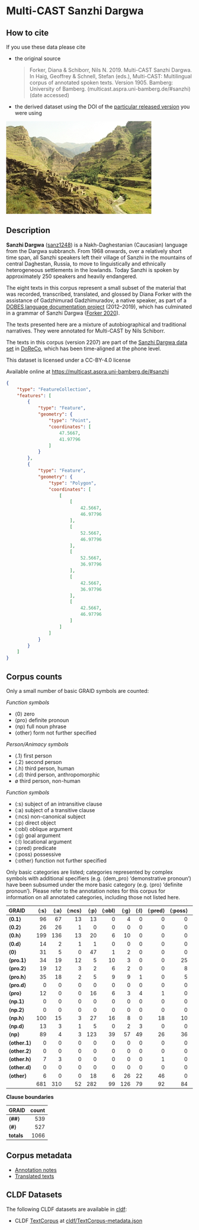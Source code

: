# Multi-CAST Sanzhi Dargwa

## How to cite

If you use these data please cite
- the original source
  > Forker, Diana & Schiborr, Nils N. 2019. Multi-CAST Sanzhi Dargwa. In Haig, Geoffrey & Schnell, Stefan (eds.), Multi-CAST: Multilingual corpus of annotated spoken texts. Version 1905. Bamberg: University of Bamberg. (multicast.aspra.uni-bamberg.de/#sanzhi) (date accessed)
- the derived dataset using the DOI of the [particular released version](../../releases/) you were using

![](cldf/media/image.jpg)

## Description


**Sanzhi Dargwa** ([sanz1248](https://glottolog.org/resource/languoid/id/sanz1248)) is a Nakh-Daghestanian (Caucasian) language from the Dargwa subbranch. From 1968 onwards, over a relatively short time span, all Sanzhi speakers left their village of Sanzhi in the mountains of central Daghestan, Russia, to move to linguistically and ethnically heterogeneous settlements in the lowlands. Today Sanzhi is spoken by approximately 250 speakers and heavily endangered.

The eight texts in this corpus represent a small subset of the material that was recorded, transcribed, translated, and glossed by Diana Forker with the assistance of Gadzhimurad Gadzhimuradov, a native speaker, as part of a [DOBES language documentation project](http://dobes.mpi.nl/projects/shiri_sanzhi/) (2012–2019), which has culminated in a grammar of Sanzhi Dargwa ([Forker 2020](Source#cldf:forker2020)).

The texts presented here are a mixture of autobiographical and traditional narratives. They were annotated for Multi-CAST by Nils Schiborr.

The texts in this corpus (version 2207) are part of the [Sanzhi Dargwa data set](https://doreco.huma-num.fr/languages/sanz1248) in [DoReCo](https://doreco.huma-num.fr/), which has been time-aligned at the phone level.

This dataset is licensed under a CC-BY-4.0 license

Available online at https://multicast.aspra.uni-bamberg.de/#sanzhi


```geojson
{
    "type": "FeatureCollection",
    "features": [
        {
            "type": "Feature",
            "geometry": {
                "type": "Point",
                "coordinates": [
                    47.5667,
                    41.97796
                ]
            }
        },
        {
            "type": "Feature",
            "geometry": {
                "type": "Polygon",
                "coordinates": [
                    [
                        [
                            42.5667,
                            46.97796
                        ],
                        [
                            52.5667,
                            46.97796
                        ],
                        [
                            52.5667,
                            36.97796
                        ],
                        [
                            42.5667,
                            36.97796
                        ],
                        [
                            42.5667,
                            46.97796
                        ]
                    ]
                ]
            }
        }
    ]
}
```



## Corpus counts

Only a small number of basic GRAID symbols are counted:

*Function symbols*
- ⟨0⟩ zero
- ⟨pro⟩ definite pronoun
- ⟨np⟩ full noun phrase
- ⟨other⟩ form not further specified

*Person/Animacy symbols*
- ⟨.1⟩ first person
- ⟨.2⟩ second person
- ⟨.h⟩ third person, human
- ⟨.d⟩ third person, anthropomorphic
- ø third person, non-human

*Function symbols*
- ⟨:s⟩ subject of an intransitive clause
- ⟨:a⟩ subject of a transitive clause
- ⟨:ncs⟩ non-canonical subject
- ⟨:p⟩ direct object
- ⟨:obl⟩ oblique argument
- ⟨:g⟩ goal argument
- ⟨:l⟩ locational argument
- ⟨:pred⟩ predicate
- ⟨:poss⟩ possessive
- ⟨:other⟩ function not further specified

Only basic categories are listed; categories represented by complex symbols with additional
specifiers (e.g. ⟨dem_pro⟩ ‘demonstrative pronoun’) have been subsumed under the more basic
category (e.g. ⟨pro⟩ ‘definite pronoun’). Please refer to the annotation notes for this corpus for
information on all annotated categories, including those not listed here.

| GRAID | ⟨:s⟩ | ⟨:a⟩ | ⟨:ncs⟩ | ⟨:p⟩ | ⟨:obl⟩ | ⟨:g⟩ | ⟨:l⟩ | ⟨:pred⟩ | ⟨:poss⟩ | ⟨:other⟩ | totals |
|:--------------|-------:|-------:|---------:|-------:|---------:|-------:|-------:|----------:|----------:|-----------:|---------:|
| **⟨0.1⟩** | 96 | 67 | 13 | 13 | 0 | 4 | 0 | 0 | 0 | 0 | 193 |
| **⟨0.2⟩** | 26 | 26 | 1 | 0 | 0 | 0 | 0 | 0 | 0 | 0 | 53 |
| **⟨0.h⟩** | 199 | 136 | 13 | 20 | 6 | 10 | 0 | 0 | 0 | 0 | 384 |
| **⟨0.d⟩** | 14 | 2 | 1 | 1 | 0 | 0 | 0 | 0 | 0 | 0 | 18 |
| **⟨0⟩** | 31 | 5 | 0 | 47 | 1 | 2 | 0 | 0 | 0 | 2 | 88 |
| **⟨pro.1⟩** | 34 | 19 | 12 | 5 | 10 | 3 | 0 | 0 | 25 | 1 | 109 |
| **⟨pro.2⟩** | 19 | 12 | 3 | 2 | 6 | 2 | 0 | 0 | 8 | 1 | 53 |
| **⟨pro.h⟩** | 35 | 18 | 2 | 5 | 9 | 9 | 1 | 0 | 5 | 2 | 86 |
| **⟨pro.d⟩** | 0 | 0 | 0 | 0 | 0 | 0 | 0 | 0 | 0 | 0 | 0 |
| **⟨pro⟩** | 12 | 0 | 0 | 16 | 6 | 3 | 4 | 1 | 0 | 7 | 49 |
| **⟨np.1⟩** | 0 | 0 | 0 | 0 | 0 | 0 | 0 | 0 | 0 | 0 | 0 |
| **⟨np.2⟩** | 0 | 0 | 0 | 0 | 0 | 0 | 0 | 0 | 0 | 0 | 0 |
| **⟨np.h⟩** | 100 | 15 | 3 | 27 | 16 | 8 | 0 | 18 | 10 | 8 | 205 |
| **⟨np.d⟩** | 13 | 3 | 1 | 5 | 0 | 2 | 3 | 0 | 0 | 0 | 27 |
| **⟨np⟩** | 89 | 4 | 3 | 123 | 39 | 57 | 49 | 26 | 36 | 84 | 510 |
| **⟨other.1⟩** | 0 | 0 | 0 | 0 | 0 | 0 | 0 | 0 | 0 | 0 | 0 |
| **⟨other.2⟩** | 0 | 0 | 0 | 0 | 0 | 0 | 0 | 0 | 0 | 0 | 0 |
| **⟨other.h⟩** | 7 | 3 | 0 | 0 | 0 | 0 | 0 | 1 | 0 | 0 | 11 |
| **⟨other.d⟩** | 0 | 0 | 0 | 0 | 0 | 0 | 0 | 0 | 0 | 0 | 0 |
| **⟨other⟩** | 6 | 0 | 0 | 18 | 6 | 26 | 22 | 46 | 0 | 0 | 124 |
| | 681 | 310 | 52 | 282 | 99 | 126 | 79 | 92 | 84 | 105 | 1910 |


**Clause boundaries**

| GRAID | count |
|:-----------|--------:|
| **⟨##⟩** | 539 |
| **⟨#⟩** | 527 |
| **totals** | 1066 |



## Corpus metadata

- [Annotation notes](cldf/media/annotation-notes.pdf)
- [Translated texts](cldf/media/translated-texts.pdf)


## CLDF Datasets

The following CLDF datasets are available in [cldf](cldf):

- CLDF [TextCorpus](https://github.com/cldf/cldf/tree/master/modules/TextCorpus) at [cldf/TextCorpus-metadata.json](cldf/TextCorpus-metadata.json)